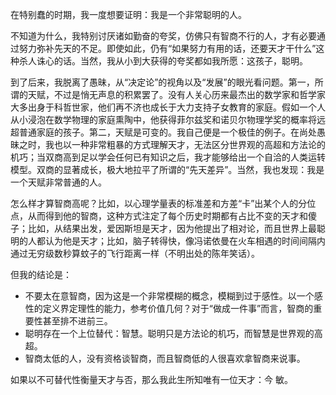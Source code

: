 在特别蠢的时期，我一度想要证明：我是一个非常聪明的人。

不知道为什么，我特别讨厌诸如勤奋的夸奖，仿佛只有智商不行的人，才有必要通过努力弥补先天的不足。即使如此，仍有“如果努力有用的话，还要天才干什么”这种杀人诛心的话。当然，我从小到大获得的夸奖都如我所愿：这孩子，聪明。

到了后来，我脱离了愚昧，从“决定论”的视角以及“发展”的眼光看问题。第一，所谓的天赋，不过是悄无声息的积累罢了。没有人关心历来最杰出的数学家和哲学家大多出身于科哲世家，他们再不济也成长于大力支持子女教育的家庭。假如一个人从小浸泡在数学物理的家庭熏陶中，他获得菲尔兹奖和诺贝尔物理学奖的概率将远超普通家庭的孩子。第二，天赋是可变的。我自己便是一个极佳的例子。在尚处愚昧之时，我也以一种非常粗暴的方式理解天才，无法区分世界观的高超和方法论的机巧；当双商高到足以学会任何已有知识之后，我才能够给出一个自洽的人类运转模型。双商的显著成长，极大地拉平了所谓的“先天差异”。当然，我也发现：我是一个天赋非常普通的人。

怎么样才算智商高呢？比如，以心理学量表的标准差和方差“卡”出某个人的分位点，从而得到他的智商，这种方式注定了每个历史时期都有占比不变的天才和傻子；比如，从结果出发，爱因斯坦是天才，因为他提出了相对论，而且世界上最聪明的人都认为他是天才；比如，脑子转得快，像冯诺依曼在火车相遇的时间间隔内通过无穷级数秒算蚊子的飞行距离一样（不明出处的陈年笑话）。

但我的结论是：

- 不要太在意智商，因为这是一个非常模糊的概念，模糊到过于感性。以一个感性的定义界定理性的能力，参考价值几何？对于“做成一件事”而言，智商的重要性甚至排不进前三。
- 聪明存在一个上位替代：智慧。聪明只是方法论的机巧，而智慧是世界观的高超。
- 智商太低的人，没有资格谈智商，而且智商低的人很喜欢拿智商来说事。

如果以不可替代性衡量天才与否，那么我此生所知唯有一位天才：今 敏。